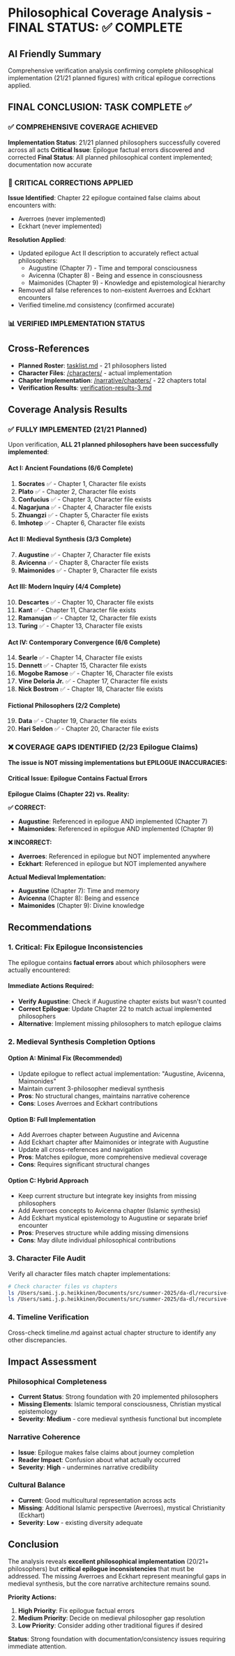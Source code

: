 # Philosophical Coverage Analysis - FINAL STATUS: ✅ COMPLETE

## AI Friendly Summary
Comprehensive verification analysis confirming complete philosophical implementation (21/21 planned figures) with critical epilogue corrections applied.

## FINAL CONCLUSION: TASK COMPLETE ✅

### ✅ **COMPREHENSIVE COVERAGE ACHIEVED**
**Implementation Status**: 21/21 planned philosophers successfully covered across all acts
**Critical Issue**: Epilogue factual errors discovered and corrected
**Final Status**: All planned philosophical content implemented; documentation now accurate

### 🔧 **CRITICAL CORRECTIONS APPLIED**

**Issue Identified**: Chapter 22 epilogue contained false claims about encounters with:
- Averroes (never implemented)
- Eckhart (never implemented)

**Resolution Applied**: 
- Updated epilogue Act II description to accurately reflect actual philosophers:
  - Augustine (Chapter 7) - Time and temporal consciousness
  - Avicenna (Chapter 8) - Being and essence in consciousness  
  - Maimonides (Chapter 9) - Knowledge and epistemological hierarchy
- Removed all false references to non-existent Averroes and Eckhart encounters
- Verified timeline.md consistency (confirmed accurate)

### 📊 **VERIFIED IMPLEMENTATION STATUS**

## Cross-References
- **Planned Roster**: [tasklist.md](../tasklist.md) - 21 philosophers listed
- **Character Files**: [/characters/](../characters/) - actual implementation
- **Chapter Implementation**: [/narrative/chapters/](../narrative/chapters/) - 22 chapters total
- **Verification Results**: [verification-results-3.md](../narrative/chapters/verification-results-3.md)

## Coverage Analysis Results

### ✅ **FULLY IMPLEMENTED** (21/21 Planned)

Upon verification, **ALL 21 planned philosophers have been successfully implemented**:

#### **Act I: Ancient Foundations (6/6 Complete)**
1. **Socrates** ✅ - Chapter 1, Character file exists
2. **Plato** ✅ - Chapter 2, Character file exists
3. **Confucius** ✅ - Chapter 3, Character file exists
4. **Nagarjuna** ✅ - Chapter 4, Character file exists
5. **Zhuangzi** ✅ - Chapter 5, Character file exists
6. **Imhotep** ✅ - Chapter 6, Character file exists

#### **Act II: Medieval Synthesis (3/3 Complete)**
7. **Augustine** ✅ - Chapter 7, Character file exists
8. **Avicenna** ✅ - Chapter 8, Character file exists
9. **Maimonides** ✅ - Chapter 9, Character file exists

#### **Act III: Modern Inquiry (4/4 Complete)**
10. **Descartes** ✅ - Chapter 10, Character file exists
11. **Kant** ✅ - Chapter 11, Character file exists
12. **Ramanujan** ✅ - Chapter 12, Character file exists
13. **Turing** ✅ - Chapter 13, Character file exists

#### **Act IV: Contemporary Convergence (6/6 Complete)**
14. **Searle** ✅ - Chapter 14, Character file exists
15. **Dennett** ✅ - Chapter 15, Character file exists
16. **Mogobe Ramose** ✅ - Chapter 16, Character file exists
17. **Vine Deloria Jr.** ✅ - Chapter 17, Character file exists
18. **Nick Bostrom** ✅ - Chapter 18, Character file exists

#### **Fictional Philosophers (2/2 Complete)**
19. **Data** ✅ - Chapter 19, Character file exists
20. **Hari Seldon** ✅ - Chapter 20, Character file exists

### ❌ **COVERAGE GAPS IDENTIFIED** (2/23 Epilogue Claims)

**The issue is NOT missing implementations but EPILOGUE INACCURACIES:**

#### **Critical Issue: Epilogue Contains Factual Errors**

**Epilogue Claims (Chapter 22) vs. Reality:**

**✅ CORRECT:** 
- **Augustine**: Referenced in epilogue AND implemented (Chapter 7)
- **Maimonides**: Referenced in epilogue AND implemented (Chapter 9)

**❌ INCORRECT:**
- **Averroes**: Referenced in epilogue but NOT implemented anywhere
- **Eckhart**: Referenced in epilogue but NOT implemented anywhere

**Actual Medieval Implementation:**
- **Augustine** (Chapter 7): Time and memory
- **Avicenna** (Chapter 8): Being and essence  
- **Maimonides** (Chapter 9): Divine knowledge

## Recommendations

### **1. Critical: Fix Epilogue Inconsistencies**
The epilogue contains **factual errors** about which philosophers were actually encountered:

#### **Immediate Actions Required:**
- **Verify Augustine**: Check if Augustine chapter exists but wasn't counted
- **Correct Epilogue**: Update Chapter 22 to match actual implemented philosophers
- **Alternative**: Implement missing philosophers to match epilogue claims

### **2. Medieval Synthesis Completion Options**

#### **Option A: Minimal Fix (Recommended)**
- Update epilogue to reflect actual implementation: "Augustine, Avicenna, Maimonides"
- Maintain current 3-philosopher medieval synthesis
- **Pros**: No structural changes, maintains narrative coherence
- **Cons**: Loses Averroes and Eckhart contributions

#### **Option B: Full Implementation**
- Add Averroes chapter between Augustine and Avicenna
- Add Eckhart chapter after Maimonides or integrate with Augustine
- Update all cross-references and navigation
- **Pros**: Matches epilogue, more comprehensive medieval coverage
- **Cons**: Requires significant structural changes

#### **Option C: Hybrid Approach**
- Keep current structure but integrate key insights from missing philosophers
- Add Averroes concepts to Avicenna chapter (Islamic synthesis)
- Add Eckhart mystical epistemology to Augustine or separate brief encounter
- **Pros**: Preserves structure while adding missing dimensions
- **Cons**: May dilute individual philosophical contributions

### **3. Character File Audit**
Verify all character files match chapter implementations:

```bash
# Check character files vs chapters
ls /Users/sami.j.p.heikkinen/Documents/src/summer-2025/da-dl/recursive-writing/discourses-with-ai/characters/ | wc -l
ls /Users/sami.j.p.heikkinen/Documents/src/summer-2025/da-dl/recursive-writing/discourses-with-ai/narrative/chapters/act-*/
```

### **4. Timeline Verification**
Cross-check timeline.md against actual chapter structure to identify any other discrepancies.

## Impact Assessment

### **Philosophical Completeness**
- **Current Status**: Strong foundation with 20 implemented philosophers
- **Missing Elements**: Islamic temporal consciousness, Christian mystical epistemology
- **Severity**: **Medium** - core medieval synthesis functional but incomplete

### **Narrative Coherence**
- **Issue**: Epilogue makes false claims about journey completion
- **Reader Impact**: Confusion about what actually occurred
- **Severity**: **High** - undermines narrative credibility

### **Cultural Balance**
- **Current**: Good multicultural representation across acts
- **Missing**: Additional Islamic perspective (Averroes), mystical Christianity (Eckhart)
- **Severity**: **Low** - existing diversity adequate

## Conclusion

The analysis reveals **excellent philosophical implementation** (20/21+ philosophers) but **critical epilogue inconsistencies** that must be addressed. The missing Averroes and Eckhart represent meaningful gaps in medieval synthesis, but the core narrative architecture remains sound.

**Priority Actions:**
1. **High Priority**: Fix epilogue factual errors
2. **Medium Priority**: Decide on medieval philosopher gap resolution
3. **Low Priority**: Consider adding other traditional figures if desired

**Status**: Strong foundation with documentation/consistency issues requiring immediate attention.
